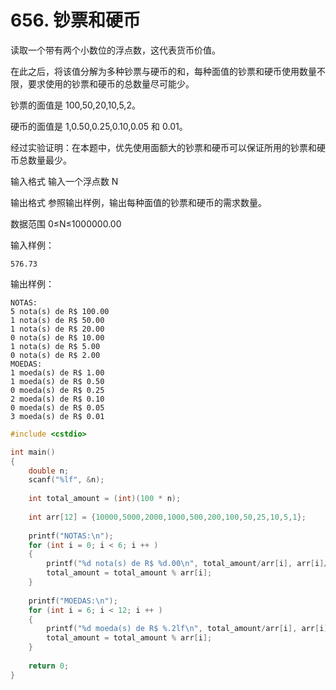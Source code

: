 # 656. 钞票和硬币

读取一个带有两个小数位的浮点数，这代表货币价值。

在此之后，将该值分解为多种钞票与硬币的和，每种面值的钞票和硬币使用数量不限，要求使用的钞票和硬币的总数量尽可能少。

钞票的面值是 100,50,20,10,5,2。

硬币的面值是 1,0.50,0.25,0.10,0.05 和 0.01。

经过实验证明：在本题中，优先使用面额大的钞票和硬币可以保证所用的钞票和硬币总数量最少。

输入格式
输入一个浮点数 N

输出格式
参照输出样例，输出每种面值的钞票和硬币的需求数量。

数据范围
0≤N≤1000000.00

输入样例：
```
576.73
```
输出样例：

```
NOTAS:
5 nota(s) de R$ 100.00
1 nota(s) de R$ 50.00
1 nota(s) de R$ 20.00
0 nota(s) de R$ 10.00
1 nota(s) de R$ 5.00
0 nota(s) de R$ 2.00
MOEDAS:
1 moeda(s) de R$ 1.00
1 moeda(s) de R$ 0.50
0 moeda(s) de R$ 0.25
2 moeda(s) de R$ 0.10
0 moeda(s) de R$ 0.05
3 moeda(s) de R$ 0.01
```

```c++
#include <cstdio>

int main()
{
    double n;
    scanf("%lf", &n);
  
    int total_amount = (int)(100 * n);
  
    int arr[12] = {10000,5000,2000,1000,500,200,100,50,25,10,5,1};
  
    printf("NOTAS:\n");
    for (int i = 0; i < 6; i ++ )  
    {
        printf("%d nota(s) de R$ %d.00\n", total_amount/arr[i], arr[i]/100);
        total_amount = total_amount % arr[i];
    }
  
    printf("MOEDAS:\n");
    for (int i = 6; i < 12; i ++ )
    {
        printf("%d moeda(s) de R$ %.2lf\n", total_amount/arr[i], arr[i]/100.00);
        total_amount = total_amount % arr[i];
    }
  
    return 0;
}
```
